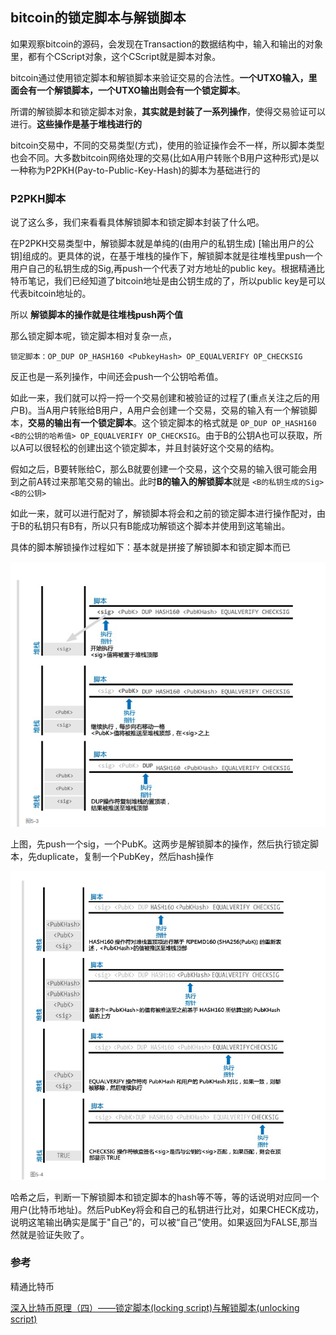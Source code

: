 ## bitcoin的锁定脚本与解锁脚本
如果观察bitcoin的源码，会发现在Transaction的数据结构中，输入和输出的对象里，都有个CScript对象，这个CScript就是脚本对象。

bitcoin通过使用锁定脚本和解锁脚本来验证交易的合法性。**一个UTXO输入，里面会有一个解锁脚本，一个UTXO输出则会有一个锁定脚本**。

所谓的解锁脚本和锁定脚本对象，**其实就是封装了一系列操作**，使得交易验证可以进行。**这些操作是基于堆栈进行的**

bitcoin交易中，不同的交易类型(方式)，使用的验证操作会不一样，所以脚本类型也会不同。大多数bitcoin网络处理的交易(比如A用户转账个B用户这种形式)是以一种称为P2PKH(Pay-to-Public-Key-Hash)的脚本为基础进行的

### P2PKH脚本
说了这么多，我们来看看具体解锁脚本和锁定脚本封装了什么吧。

在P2PKH交易类型中，解锁脚本就是单纯的<Sig>(由用户的私钥生成) <PubKey>[输出用户的公钥]组成的。更具体的说，在基于堆栈的操作下，解锁脚本就是往堆栈里push一个用户自己的私钥生成的Sig,再push一个代表了对方地址的public key。根据精通比特币笔记，我们已经知道了bitcoin地址是由公钥生成的了，所以public key是可以代表bitcoin地址的。

所以 **解锁脚本的操作就是往堆栈push两个值**

那么锁定脚本呢，锁定脚本相对复杂一点，

```
锁定脚本：OP_DUP OP_HASH160 <PubkeyHash> OP_EQUALVERIFY OP_CHECKSIG          
```

反正也是一系列操作，中间还会push一个公钥哈希值。

如此一来，我们就可以捋一捋一个交易创建和被验证的过程了(重点关注之后的用户B)。当A用户转账给B用户，A用户会创建一个交易，交易的输入有一个解锁脚本，**交易的输出有一个锁定脚本**。这个锁定脚本的格式就是 `OP_DUP OP_HASH160 <B的公钥的哈希值> OP_EQUALVERIFY OP_CHECKSIG`。由于B的公钥A也可以获取，所以A可以很轻松的创建出这个锁定脚本，并且封装好这个交易的结构。

假如之后，B要转账给C，那么B就要创建一个交易，这个交易的输入很可能会用到之前A转过来那笔交易的输出。此时**B的输入的解锁脚本**就是 `<B的私钥生成的Sig> <B的公钥>`

如此一来，就可以进行配对了，解锁脚本将会和之前的锁定脚本进行操作配对，由于B的私钥只有B有，所以只有B能成功解锁这个脚本并使用到这笔输出。

具体的脚本解锁操作过程如下：基本就是拼接了解锁脚本和锁定脚本而已

![](image/bitcoin8.png)

上图，先push一个sig，一个PubK。这两步是解锁脚本的操作，然后执行锁定脚本，先duplicate，复制一个PubKey，然后hash操作

![](image/bitcoin9.png)

哈希之后，判断一下解锁脚本和锁定脚本的hash等不等，等的话说明对应同一个用户(比特币地址)。然后PubKey将会和自己的私钥进行比对，如果CHECK成功，说明这笔输出确实是属于"自己"的，可以被“自己”使用。如果返回为FALSE,那当然就是验证失败了。

### 参考

精通比特币

[深入比特币原理（四）——锁定脚本(locking script)与解锁脚本(unlocking script)](https://bbs.huaweicloud.com/blogs/d4c97558190611e89fc57ca23e93a89f)
